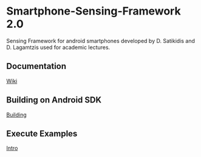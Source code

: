 # Smartphone-Sensing-Framework 2.0
Sensing Framework for android smartphones developed by D. Satikidis and D. Lagamtzis used for academic lectures.

## Documentation
[Wiki](https://github.com/MrDio/Smartphone-Sensing-Framework/wiki/Systemoverview)


## Building on Android SDK
[Building](https://github.com/MrDio/Smartphone-Sensing-Framework/wiki/Building-with-Android-SDK)

## Execute Examples

[Intro](https://github.com/MrDio/Smartphone-Sensing-Framework/wiki/Execute-Example)

